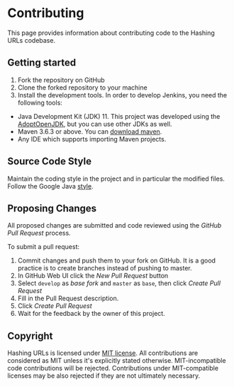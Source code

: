 # Contributing

This page provides information about contributing code to the Hashing URLs codebase.

## Getting started

1. Fork the repository on GitHub
2. Clone the forked repository to your machine
3. Install the development tools. In order to develop Jenkins, you need the following tools:
  * Java Development Kit (JDK) 11.
    This project was developed using the [AdoptOpenJDK](https://adoptopenjdk.net/), but you can use other JDKs as well.
  * Maven 3.6.3 or above. You can [download maven].
  * Any IDE which supports importing Maven projects.

## Source Code Style

Maintain the coding style in the project and in particular the modified files.
Follow the Google Java [style](https://google.github.io/styleguide/javaguide.html).

## Proposing Changes

All proposed changes are submitted and code reviewed using the _GitHub Pull Request_ process.

To submit a pull request:

1. Commit changes and push them to your fork on GitHub.
It is a good practice is to create branches instead of pushing to master.
2. In GitHub Web UI click the _New Pull Request_ button
3. Select `develop` as _base fork_ and `master` as `base`, then click _Create Pull Request_
4. Fill in the Pull Request description.
5. Click _Create Pull Request_
6. Wait for the feedback by the owner of this project.

## Copyright

Hashing URLs is licensed under [MIT license]. 
All contributions are considered as MIT unless it's explicitly stated otherwise.
MIT-incompatible code contributions will be rejected.
Contributions under MIT-compatible licenses may be also rejected if they are not ultimately necessary.

[download maven]: https://maven.apache.org/download.cgi
[MIT License]: https://github.com/mackatozis/hashing-urls/blob/master/LICENSE